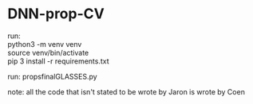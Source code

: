 # DNN-prop-CV
run:  
python3 -m venv venv  
source venv/bin/activate  
pip 3 install -r requirements.txt  
  
run: propsfinalGLASSES.py  
  
note: all the code that isn't stated to be wrote by Jaron is wrote by Coen  
